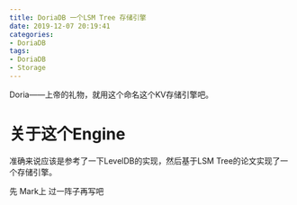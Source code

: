 ```yaml
---
title: DoriaDB 一个LSM Tree 存储引擎
date: 2019-12-07 20:19:41
categories:
- DoriaDB
tags:
- DoriaDB
- Storage
---
```


Doria——上帝的礼物，就用这个命名这个KV存储引擎吧。

<!--more-->

# 关于这个Engine

准确来说应该是参考了一下LevelDB的实现，然后基于LSM Tree的论文实现了一个存储引擎。

先 Mark上 过一阵子再写吧
